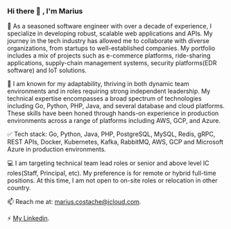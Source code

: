 ### Hi there 👋 , I'm Marius

<!--
**tacheshun/tacheshun** is a ✨ _special_ ✨ repository because its `README.md` (this file) appears on your GitHub profile.

Here are some ideas to get you started:

- 🔭 I’m currently working on ...
- 🌱 I’m currently learning ...
- 👯 I’m looking to collaborate on ...
- 🤔 I’m looking for help with ...
- 💬 Ask me about ...
- 📫 How to reach me: ...
- 😄 Pronouns: ...
- ⚡ Fun fact: ...
-->

🚀 As a seasoned software engineer with over a decade of experience, I specialize in developing robust, scalable web applications and APIs. My journey in the tech industry has allowed me to collaborate with diverse organizations, from  startups to well-established companies. My portfolio includes a mix of projects such as e-commerce platforms, ride-sharing applications, supply-chain management systems, security platforms(EDR software) and IoT solutions.

🌱 I am known for my adaptability, thriving in both dynamic team environments and in roles requiring strong independent leadership. My technical expertise encompasses a broad spectrum of technologies including Go, Python, PHP, Java, and several database and cloud platforms. These skills have been honed through hands-on experience in production environments across a range of platforms including AWS, GCP, and Azure.

✅ Tech stack: Go, Python, Java, PHP, PostgreSQL, MySQL, Redis, gRPC, REST APIs, Docker, Kubernetes, Kafka, RabbitMQ, AWS, GCP and Microsoft Azure in production environments.

💻 I am targeting technical team lead roles or senior and above level IC roles(Staff, Principal, etc). My preference is for remote or hybrid full-time positions. At this time, I am not open to on-site roles or relocation in other country.

📫 Reach me at: <a href="mailto:marius.costache@icloud.com">marius.costache@icloud.com</a>.

⚡ <a href="https://www.linkedin.com/in/mariuscostache/">My Linkedin</a>.

